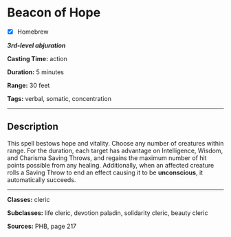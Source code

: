 # Beacon of Hope

- [x] Homebrew

***3rd-level abjuration***

**Casting Time:** action

**Duration:** 5 minutes

**Range:** 30 feet

**Tags:** verbal, somatic, concentration

---

## Description
This spell bestows hope and vitality.
Choose any number of creatures within range.
For the duration, each target has advantage on Intelligence, Wisdom, and Charisma Saving Throws, and regains the maximum number of hit points possible from any healing.
Additionally, when an affected creature rolls a Saving Throw to end an effect causing it to be **unconscious**, it automatically succeeds.

---

**Classes:** cleric

**Subclasses:** life cleric, devotion paladin, solidarity cleric, beauty cleric

**Sources:** PHB, page 217
